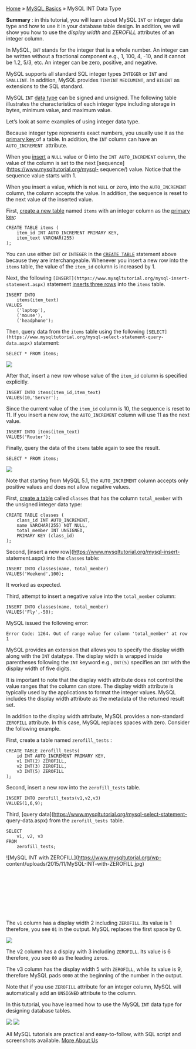 

[Home](https://www.mysqltutorial.org/) » [MySQL
Basics](https://www.mysqltutorial.org/mysql-basics/) » MySQL INT Data Type



 **Summary** : in this tutorial, you will learn about MySQL `INT` or integer
data type and how to use it in your database table design. In addition, we
will show you how to use the _display width_ and _ZEROFILL_ attributes of an
integer column.



In MySQL, `INT` stands for the integer that is a whole number. An integer can
be written without a fractional component e.g., 1, 100, 4, -10, and it cannot
be 1.2, 5/3, etc. An integer can be zero, positive, and negative.



MySQL supports all standard SQL integer types `INTEGER` or `INT` and
`SMALLINT`. In addition, MySQL provides `TINYINT` `MEDIUMINT`, and `BIGINT` as
extensions to the SQL standard.



MySQL `INT` [data type](https://www.mysqltutorial.org/mysql-data-types.aspx)
can be signed and unsigned. The following table illustrates the
characteristics of each integer type including storage in bytes, minimum
value, and maximum value.



Let’s look at some examples of using integer data type.



Because integer type represents exact numbers, you usually use it as the
[primary key ](https://www.mysqltutorial.org/mysql-primary-key/)of a table. In
addition, the `INT` column can have an `AUTO_INCREMENT `attribute.



When you [insert](https://www.mysqltutorial.org/mysql-insert-statement.aspx) a
`NULL` value or 0 into the `INT AUTO_INCREMENT` column, the value of the
column is set to the next [sequence](https://www.mysqltutorial.org/mysql-
sequence/) value. Notice that the sequence value starts with 1.



When you insert a value, which is not `NULL` or zero, into the
`AUTO_INCREMENT` column, the column accepts the value. In addition, the
sequence is reset to the next value of the inserted value.



First, [create a new table](https://www.mysqltutorial.org/mysql-create-table/)
named `items` with an integer column as the [primary
key](https://www.mysqltutorial.org/mysql-primary-key/):


    
    
    CREATE TABLE items (
        item_id INT AUTO_INCREMENT PRIMARY KEY,
        item_text VARCHAR(255)
    );



You can use either `INT` or `INTEGER` in the [`CREATE
TABLE`](https://www.mysqltutorial.org/mysql-create-table/) statement above
because they are interchangeable. Whenever you insert a new row into the
`items` table, the value of the `item_id` column is increased by 1.



Next, the following `[INSERT](https://www.mysqltutorial.org/mysql-insert-
statement.aspx)` statement [inserts three
rows](https://www.mysqltutorial.org/mysql-insert-multiple-rows/) into the
`items` table.


    
    
    INSERT INTO 
        items(item_text)
    VALUES
        ('laptop'), 
        ('mouse'),
        ('headphone');



Then, query data from the `items` table using the following
`[SELECT](https://www.mysqltutorial.org/mysql-select-statement-query-
data.aspx)` statement:


    
    
    SELECT * FROM items;

![](https://www.mysqltutorial.org/wp-content/uploads/2015/11/MySQL-INT-AUTO_INCREMENT.jpg)


After that, insert a new row whose value of the `item_id` column is specified
explicitly.


    
    
    INSERT INTO items(item_id,item_text)
    VALUES(10,'Server');



Since the current value of the `item_id` column is 10, the sequence is reset
to 11. If you insert a new row, the `AUTO_INCREMENT` column will use 11 as the
next value.


    
    
    INSERT INTO items(item_text)
    VALUES('Router');



Finally, query the data of the `items` table again to see the result.


    
    
    SELECT * FROM items;

![](https://www.mysqltutorial.org/wp-content/uploads/2015/11/MySQL-INT-AUTO_INCREMENT-Example.jpg)


Note that starting from MySQL 5.1, the `AUTO_INCREMENT` column accepts only
positive values and does not allow negative values.



First, [create a table](https://www.mysqltutorial.org/mysql-create-table/)
called `classes` that has the column `total_member` with the unsigned integer
data type:


    
    
    CREATE TABLE classes (
        class_id INT AUTO_INCREMENT,
        name VARCHAR(255) NOT NULL,
        total_member INT UNSIGNED,
        PRIMARY KEY (class_id)
    );
    



Second, [insert a new row](https://www.mysqltutorial.org/mysql-insert-
statement.aspx) into the `classes` table:


    
    
    INSERT INTO classes(name, total_member)
    VALUES('Weekend',100);



It worked as expected.



Third, attempt to insert a negative value into the `total_member` column:


    
    
    INSERT INTO classes(name, total_member)
    VALUES('Fly',-50);
    



MySQL issued the following error:


    
    
    Error Code: 1264. Out of range value for column 'total_member' at row 1



MySQL provides an extension that allows you to specify the display width along
with the `INT` datatype. The display width is wrapped inside parentheses
following the `INT` keyword e.g., `INT(5)` specifies an `INT` with the display
width of five digits.



It is important to note that the display width attribute does not control the
value ranges that the column can store. The display width attribute is
typically used by the applications to format the integer values. MySQL
includes the display width attribute as the metadata of the returned result
set.



In addition to the display width attribute, MySQL provides a non-standard
`ZEROFILL` attribute. In this case, MySQL replaces spaces with zero. Consider
the following example.



First, create a table named `zerofill_tests` :


    
    
    CREATE TABLE zerofill_tests(
        id INT AUTO_INCREMENT PRIMARY KEY,
        v1 INT(2) ZEROFILL,
        v2 INT(3) ZEROFILL,
        v3 INT(5) ZEROFILL
    );



Second, insert a new row into the `zerofill_tests` table.


    
    
    INSERT INTO zerofill_tests(v1,v2,v3)
    VALUES(1,6,9);



Third, [query data](https://www.mysqltutorial.org/mysql-select-statement-
query-data.aspx) from the `zerofill_tests `table.


    
    
    SELECT 
        v1, v2, v3
    FROM
        zerofill_tests;



![MySQL INT with ZEROFILL](https://www.mysqltutorial.org/wp-
content/uploads/2015/11/MySQL-INT-with-ZEROFILL.jpg)![MySQL INT with
ZEROFILL](data:image/svg+xml,%3Csvg%20xmlns=%22http://www.w3.org/2000/svg%22%20viewBox=%220%200%20151%2043%22%3E%3C/svg%3E)  
The `v1` column has a display width 2 including `ZEROFILL.`Its value is 1
therefore, you see `01` in the output. MySQL replaces the first space by 0.

![](https://www.mysqltutorial.org/wp-content/uploads/2015/11/MySQL-INT-with-ZEROFILL.jpg)


The v2 column has a display with 3 including `ZEROFILL`. Its value is 6
therefore, you see `00` as the leading zeros.



The v3 column has the display width 5 with `ZEROFILL`, while its value is 9,
therefore MySQL pads `0000` at the beginning of the number in the output.



Note that if you use `ZEROFILL` attribute for an integer column, MySQL will
automatically add an `UNSIGNED` attribute to the column.



In this tutorial, you have learned how to use the MySQL `INT` data type for
designing database tables.

![](https://www.mysqltutorial.org/wp-content/themes/evolution/img/left.svg)
![](https://www.mysqltutorial.org/wp-content/themes/evolution/img/right.svg)


All MySQL tutorials are practical and easy-to-follow, with SQL script and
screenshots available. [More About Us](/about-us/)

